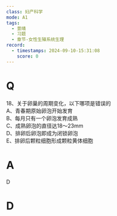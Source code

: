 ```yaml
---
class: 妇产科学
mode: A1
tags:
  - 景晴
  - 习题
  - 章节-女性生殖系统生理
record:
  - timestamps: 2024-09-10-15:31:08
    score: 0
---
```


# Q
18、关于卵巢的周期变化，以下哪项是错误的  
A、青春期原始卵泡开始发育  
B、每月只有一个卵泡发育成熟  
C、成熟卵泡的直径达18～23mm  
D、排卵后卵泡即成为闭锁卵泡  
E、排卵后颗粒细胞形成颗粒黄体细胞  
# A
D
# D
